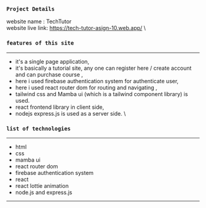 
### `Project Details`


website name : TechTutor\
website live link: https://tech-tutor-asign-10.web.app/ \


### `features of this site`
----------------------
- it's a single page application,
- it's basically a tutorial site, any one can register here / create account and can purchase course , 
- here i used firebase authentication system for authenticate user, 
- here i used react router dom for routing and navigating , 
- tailwind css and Mamba ui (which is a tailwind component library) is used.
- react frontend library in client side, 
- nodejs express.js is used as a server side. \


### `list of technologies`
-----------------------
- html
- css
- mamba ui 
- react router dom
- firebase authentication system
- react
- react lottie animation
- node.js and express.js

-------------